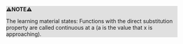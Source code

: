 <div style="margin:2em; background-color: #e0e0e0;">

<strong>⚠️NOTE️️️⚠️</strong>

The learning material states: Functions with the direct substitution property are called continuous at a (a is the value that x is approaching).
</div>

